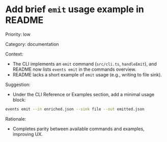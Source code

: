 # Add brief `emit` usage example in README

Priority: low

Category: documentation

Context:
- The CLI implements an `emit` command (`src/cli.ts`, `handleEmit`), and README now lists `events emit` in the commands overview.
- README lacks a short example of `emit` usage (e.g., writing to file sink).

Suggestion:
- Under the CLI Reference or Examples section, add a minimal usage block:

```bash
events emit --in enriched.json --sink file --out emitted.json
```

Rationale:
- Completes parity between available commands and examples, improving UX.

